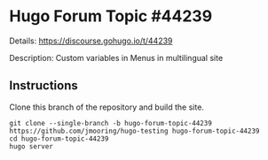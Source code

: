 # Hugo Forum Topic #44239

Details: <https://discourse.gohugo.io/t/44239>

Description: Custom variables in Menus in multilingual site

## Instructions

Clone this branch of the repository and build the site.

```text
git clone --single-branch -b hugo-forum-topic-44239 https://github.com/jmooring/hugo-testing hugo-forum-topic-44239
cd hugo-forum-topic-44239
hugo server
```
